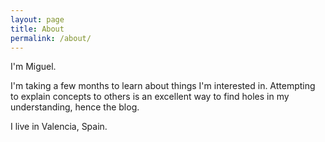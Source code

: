 ```yaml
---
layout: page
title: About
permalink: /about/
---
```


I'm Miguel.

I'm taking a few months to learn about things I'm interested in. Attempting to explain concepts to others is an excellent way to find holes in my understanding, hence the blog.

I live in Valencia, Spain.
